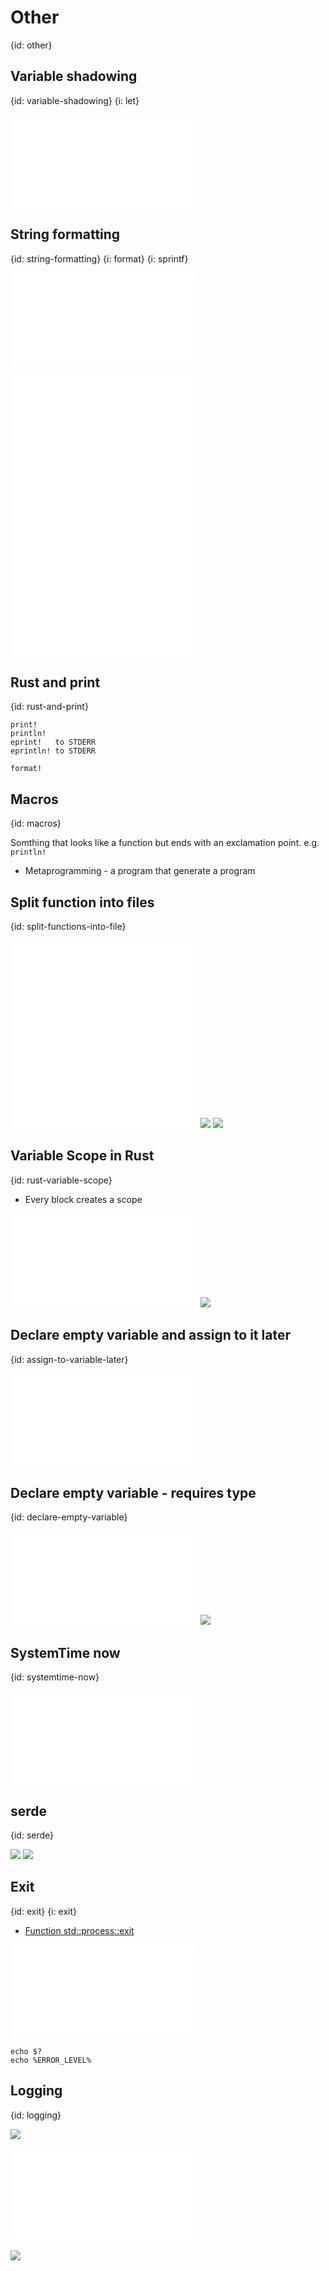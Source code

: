 # Other
{id: other}

## Variable shadowing
{id: variable-shadowing}
{i: let}

![](examples/other/shadowing.rs)

## String formatting
{id: string-formatting}
{i: format}
{i: sprintf}

![](examples/intro/string_formatting.rs)

![](examples/functions/reverse.rs)
![](examples/functions/square_root.rs)
![](examples/other/collect.rs)

## Rust and print
{id: rust-and-print}

```
print!
println!
eprint!   to STDERR
eprintln! to STDERR

format!
```

## Macros
{id: macros}

Somthing that looks like a function but ends with an exclamation point. e.g. `println!`

* Metaprogramming - a program that generate a program

## Split function into files
{id: split-functions-into-file}

![](examples/project/src/main.rs)
![](examples/project/src/helper.rs)
![](examples/project/Cargo.toml)
![](examples/project/Cargo.lock)

## Variable Scope in Rust
{id: rust-variable-scope}

* Every block creates a scope

![](examples/intro/scope.rs)
![](examples/intro/scope.out)

## Declare empty variable and assign to it later
{id: assign-to-variable-later}

![](examples/other/assign_later.rs)


## Declare empty variable - requires type
{id: declare-empty-variable}

![](examples/intro/empty_string.rs)
![](examples/intro/empty_string.out)


## SystemTime now
{id: systemtime-now}

![](examples/other/now.rs)

## serde
{id: serde}

![](examples/serde-demo/Cargo.lock)
![](examples/serde-demo/Cargo.toml)

## Exit
{id: exit}
{i: exit}

* [Function std::process::exit](https://doc.rust-lang.org/std/process/fn.exit.html)

![](examples/other/exit.rs)

```
echo $?
echo %ERROR_LEVEL%
```

## Logging
{id: logging}

![](examples/simple_logger_demo/Cargo.toml)

![](examples/simple_logger_demo/src/main.rs)

![](examples/simple_logger_demo/Cargo.lock)
